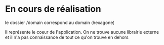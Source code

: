 # En cours de réalisation 

le dossier /domain correspond au domain (hexagone) 

Il représente le coeur de l'application. On ne trouve aucune librairie externe et il n'a pas connaissance de tout ce qu'on trouve en dehors